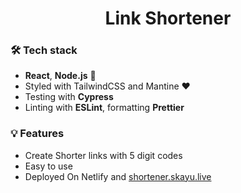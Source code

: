 <div align="center">
<h1>Link Shortener</h1>
</div>

### 🛠 Tech stack

- **React**, **Node.js** 🧠
- Styled with TailwindCSS and Mantine ❤️
- Testing with **Cypress**
- Linting with **ESLint**, formatting **Prettier**

### 💡 Features

- Create Shorter links with 5 digit codes
- Easy to use
- Deployed On Netlify and <a href="https://shortener.skayu.live">shortener.skayu.live</a>
